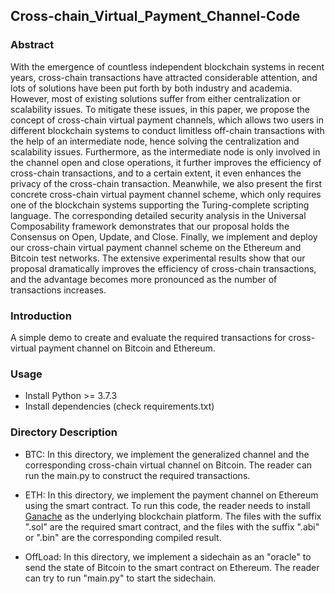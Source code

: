 ## Cross-chain_Virtual_Payment_Channel-Code

### Abstract

With the emergence of countless independent blockchain systems in recent years, cross-chain transactions have attracted considerable attention, and lots of solutions have been put forth by both industry and academia. However, most of existing solutions suffer from either centralization or scalability issues. To mitigate these issues, in this paper, we propose the concept of cross-chain virtual payment channels, which allows two users in different blockchain systems to conduct limitless off-chain transactions with the help of an intermediate node, hence solving the centralization and scalability issues. Furthermore, as the intermediate node is only involved in the channel open and close operations, it further improves the efficiency of cross-chain transactions, and to a certain extent, it even enhances the privacy of the cross-chain transaction. Meanwhile, we also present the first concrete cross-chain virtual payment channel scheme, which only requires one of the blockchain systems supporting the Turing-complete scripting language. The corresponding detailed security analysis in the Universal Composability framework demonstrates that our proposal holds the Consensus on Open, Update, and Close. Finally, we implement and deploy our cross-chain virtual payment channel scheme on the Ethereum and Bitcoin test networks. The extensive experimental results show that our proposal dramatically improves the efficiency of cross-chain transactions, and the advantage becomes more pronounced as the number of transactions increases.

### Introduction

A simple demo to create and evaluate the required transactions for cross-virtual payment channel on Bitcoin and Ethereum.

### Usage

- Install Python >= 3.7.3
- Install dependencies (check requirements.txt)

### Directory Description

- BTC: In this directory, we implement the generalized channel and the corresponding cross-chain virtual channel on Bitcoin. The reader can run the main.py to construct the required transactions.

- ETH: In this directory, we implement the payment channel on Ethereum using the smart contract. To run this code, the reader needs to install [Ganache](https://trufflesuite.com/ganache/) as the underlying blockchain platform. The files with the suffix ".sol" are the required smart contract, and the files with the suffix ".abi" or ".bin" are the corresponding compiled result.

- OffLoad: In this directory, we implement a sidechain as an "oracle" to send the state of Bitcoin to the smart contract on Ethereum. The reader can try to run "main.py" to start the sidechain.
